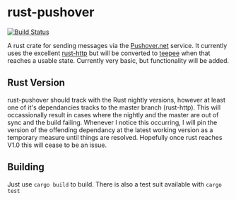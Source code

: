 rust-pushover
=============


[![Build Status](https://travis-ci.org/EdBrereton/rust-pushover.svg?branch=master)](https://travis-ci.org/EdBrereton/rust-pushover)

A rust crate for sending messages via the [Pushover.net](https://pushover.net/) service. It currently uses the excellent [rust-http](https://github.com/chris-morgan/rust-http) but will be converted to [teepee](https://github.com/teepee/teepee) when that reaches a usable state. Currently very basic, but functionality will be added. 

Rust Version
------------
rust-pushover should track with the Rust nightly versions, however at least one of it's dependancies tracks to the master branch (rust-http). This will occassionally result in cases where the nightly and the master are out of sync and the build failing. Whenever I notice this occurring, I will pin the version of the offending dependancy at the latest working version as a temporary measure until things are resolved. Hopefully once rust reaches V1.0 this will cease to be an issue.

Building
----------
Just use ```cargo build``` to build. There is also a test suit available with ```cargo test```

